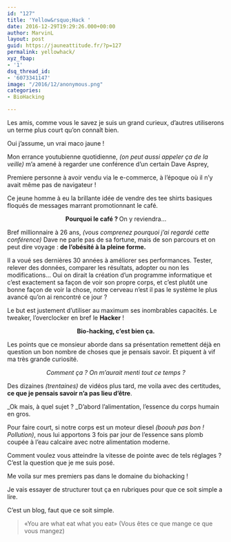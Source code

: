 ```yaml
---
id: "127"
title: 'Yellow&rsquo;Hack '
date: 2016-12-29T19:29:26.000+00:00
author: MarvinL
layout: post
guid: https://jauneattitude.fr/?p=127
permalink: yellowhack/
xyz_fbap:
- '1'
dsq_thread_id:
- '6073341147'
image: "/2016/12/anonymous.png"
categories:
- BioHacking

---
```

Les amis, comme vous le savez je suis un grand curieux, d’autres utiliserons un terme plus court qu’on connaît bien.

Oui j’assume, un vrai maco jaune !

Mon errance youtubienne quotidienne, _(on peut aussi appeler ça de la veille)_ m’a amené à regarder une conférence  d’un certain Dave Asprey,

Premiere personne à avoir vendu via le e-commerce, à l’époque où il n’y avait même pas de navigateur !

Ce jeune homme à eu la brillante idée de vendre des tee shirts basiques floqués de messages marrant promotionnant le café.

<p style="text-align: center;">
<strong>Pourquoi le café ? </strong>On y reviendra…
</p>

Bref millionnaire à 26 ans, _(vous comprenez pourquoi j’ai regardé cette conférence)_ Dave ne parle pas de sa fortune, mais de son parcours et on peut dire voyage : **de l’obésité à la pleine forme.**

Il a voué ses dernières 30 années à améliorer ses performances. Tester, relever des données, comparer les résultats, adopter ou non les modifications… Oui on dirait la création d’un programme informatique et c’est exactement sa façon de voir son propre corps, et c’est plutôt une bonne façon de voir la chose, notre cerveau n’est il pas le système le plus avancé qu’on ai rencontré ce jour ?

Le but est justement d’utiliser au maximum ses inombrables capacités. Le tweaker, l’overclocker en bref le **Hacker** !

<p style="text-align: center;">
<strong>Bio-hacking, c’est bien ça.</strong>
</p>

Les points que ce monsieur aborde dans sa présentation remettent déjà en question un bon nombre de choses que je pensais savoir. Et piquent à vif ma très grande curiosité.

<p style="text-align: center;">
<em>Comment ça ? On m’aurait menti tout ce temps ?</em>
</p>

Des dizaines _(trentaines)_ de vidéos plus tard, me voila avec des certitudes, **ce que je pensais savoir n’a pas lieu d’être**.

_Ok mais, à quel sujet ? _D’abord l’alimentation, l’essence du corps humain en gros.

Pour faire court, si notre corps est un moteur diesel _(boouh pas bon ! Pollution)_, nous lui apportons 3 fois par jour de l’essence sans plomb coupée à l’eau calcaire avec notre alimentation moderne.

Comment voulez vous atteindre la vitesse de pointe avec de tels réglages ? C’est la question que je me suis posé.

Me voila sur mes premiers pas dans le domaine du biohacking !

Je vais essayer de structurer tout ça en rubriques pour que ce soit simple a lire.

C’est un blog, faut que ce soit simple.

> «You are what eat what you eat» (Vous êtes ce que mange ce que vous mangez)

